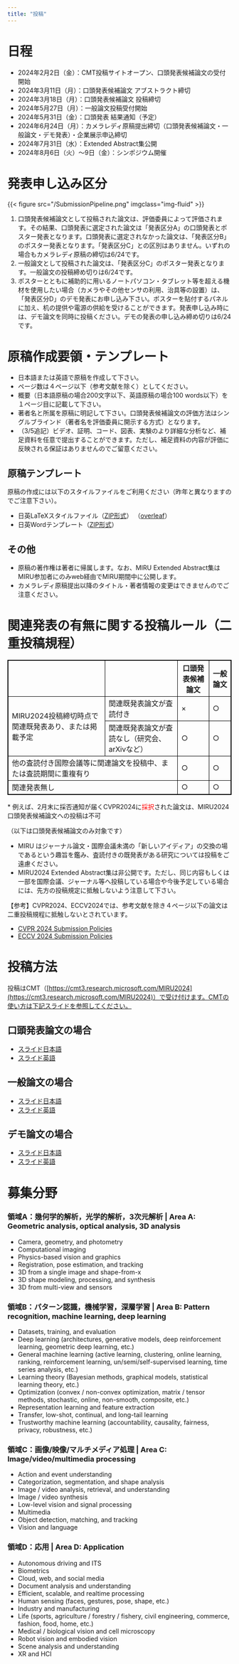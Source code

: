 ```yaml
---
title: "投稿"
---
```


# 日程

- 2024年2月2日（金）：CMT投稿サイトオープン、口頭発表候補論文の受付開始
- 2024年3月11日（月）：口頭発表候補論文 アブストラクト締切
- 2024年3月18日（月）：口頭発表候補論文 投稿締切
- 2024年5月27日（月）：一般論文投稿受付開始
- 2024年5月31日（金）：口頭発表 結果通知（予定）
- 2024年6月24日（月）：カメラレディ原稿提出締切（口頭発表候補論文・一般論文・デモ発表）・企業展示申込締切
- 2024年7月31日（水）：Extended Abstract集公開
- 2024年8月6日（火）〜9日（金）：シンポジウム開催

# 発表申し込み区分

{{< figure src="/SubmissionPipeline.png" imgclass="img-fluid" >}}


1. 口頭発表候補論文として投稿された論文は、評価委員によって評価されます。その結果、口頭発表に選定された論文は「発表区分A」の口頭発表とポスター発表となります。口頭発表に選定されなかった論文は、「発表区分B」のポスター発表となります。「発表区分C」との区別はありません。いずれの場合もカメラレディ原稿の締切は6/24です。
2. 一般論文として投稿された論文は、「発表区分C」のポスター発表となります。一般論文の投稿締め切りは6/24です。
3. ポスターとともに補助的に用いるノートパソコン・タブレット等を超える機材を使用したい場合（カメラやその他センサの利用、治具等の設置）は、「発表区分D」のデモ発表にお申し込み下さい。ポスターを貼付するパネルに加え、机の提供や電源の供給を受けることができます。発表申し込み時には、デモ論文を同時に投稿ください。デモの発表の申し込み締め切りは6/24です。

# 原稿作成要領・テンプレート
- 日本語または英語で原稿を作成して下さい。
- ページ数は４ページ以下（参考文献を除く）としてください。
- 概要（日本語原稿の場合200文字以下、英語原稿の場合100 words以下）を１ページ目に記載して下さい。
- 著者名と所属を原稿に明記して下さい。口頭発表候補論文の評価方法はシングルブラインド（著者名を評価委員に開示する方式）となります。
- （3/5追記）ビデオ、証明、コード、図表、実験のより詳細な分析など、補足資料を任意で提出することができます。ただし、補足資料の内容が評価に反映される保証はありませんのでご留意ください。

## 原稿テンプレート
原稿の作成には以下のスタイルファイルをご利用ください（昨年と異なりますのでご注意下さい）。
- 日英LaTeXスタイルファイル（[ZIP形式](https://drive.google.com/uc?id=1JGg5duYyB3ct0O1conoI3lwbQn8mm5To&export=download)） （[overleaf](https://www.overleaf.com/read/rqzysprtggtp)）
- 日英Wordテンプレート（[ZIP形式](https://drive.google.com/uc?id=1DaVVp4hO3PDdQp0rhL5kgtCSr0pgSPdP&export=download)）


## その他
- 原稿の著作権は著者に帰属します。なお、MIRU Extended Abstract集はMIRU参加者にのみweb経由でMIRU期間中に公開します。
- カメラレディ原稿提出以降のタイトル・著者情報の変更はできませんのでご注意ください。

# 関連発表の有無に関する投稿ルール（二重投稿規程）


<table style="border:1px solid black;">
  <tr>
    <th style="border:1px solid black;"></th>
    <th style="border:1px solid black;"></th>
    <th style="border:1px solid black;">口頭発表候補論文</th>
    <th style="border:1px solid black;">一般論文</th>
  </tr>
  <tr>
    <td style="border:1px solid black;" rowspan="2">MIRU2024投稿締切時点で関連既発表あり、または掲載予定</td>
    <td style="border:1px solid black;">関連既発表論文が査読付き</td>
    <td style="border:1px solid black;">×</td>
    <td style="border:1px solid black;">○</td>
  </tr>
  <tr>
    <td style="border:1px solid black;">関連既発表論文が査読なし（研究会、arXivなど）</td>
    <td style="border:1px solid black;">○</td>
    <td style="border:1px solid black;">○</td>
  </tr>
  <tr>
    <td style="border:1px solid black;" colspan="2">他の査読付き国際会議等に関連論文を投稿中、または査読期間に重複有り</td>
    <td style="border:1px solid black;">○</td>
    <td style="border:1px solid black;">○</td>
  </tr>
  <tr>
    <td style="border:1px solid black;" colspan="2">関連発表無し</td>
    <td style="border:1px solid black;">○</td>
    <td style="border:1px solid black;">○</td>
  </tr>
</table>
* 例えば、2月末に採否通知が届くCVPR2024に<span style="color: red;">採択</span>された論文は、MIRU2024 口頭発表候補論文への投稿は不可

（以下は口頭発表候補論文のみ対象です）
- MIRU はジャーナル論文・国際会議未満の「新しいアイディア」の交換の場であるという趣旨を鑑み、査読付きの既発表がある研究については投稿をご遠慮ください。
- MIRU2024 Extended Abstract集は非公開です。ただし、同じ内容もしくは一部を国際会議、ジャーナル等へ投稿している場合や今後予定している場合には、先方の投稿規定に抵触しないよう注意して下さい。

【参考】CVPR2024、ECCV2024では、参考文献を除き４ページ以下の論文は二重投稿規程に抵触しないとされています。
- [CVPR 2024 Submission Policies](https://cvpr.thecvf.com/Conferences/2024/AuthorGuidelines)
- [ECCV 2024 Submission Policies](https://eccv.ecva.net/Conferences/2024/SubmissionPolicies)


# 投稿方法
投稿はCMT（[https://cmt3.research.microsoft.com/MIRU2024](https://cmt3.research.microsoft.com/MIRU2024)）で受け付けます。CMTの使い方は下記スライドを参照してください。

## 口頭発表論文の場合
- [スライド日本語](https://docs.google.com/presentation/d/13geMoHJKJmokkEq6SY3BXCxhJ55C7P5t/edit?usp=sharing&ouid=114774759612805341651&rtpof=true&sd=true)
- [スライド英語](https://docs.google.com/presentation/d/1-QR-T2LFAMCQkZUQ0Ly0UFThVzxgl8s9/edit?usp=sharing&ouid=114774759612805341651&rtpof=true&sd=true)

## 一般論文の場合
- [スライド日本語](https://docs.google.com/presentation/d/1q-JnIZpeifMsVP5G4vsgRn3Z8kupuNlD/edit?usp=sharing&ouid=114774759612805341651&rtpof=true&sd=true)
- [スライド英語](https://docs.google.com/presentation/d/1d59rP4lADIYkGoLkgbc37kIAUY45dS6z/edit?usp=sharing&ouid=114774759612805341651&rtpof=true&sd=true)

## デモ論文の場合
- [スライド日本語](https://docs.google.com/presentation/d/1Z5usPTuWM_6mD373Dp6jvnL3h4lWZcJY/edit?usp=sharing&ouid=114774759612805341651&rtpof=true&sd=true)
- [スライド英語](https://docs.google.com/presentation/d/1NGMqyIPkjdCbyNbPDUjvwNiYX-fAL9yF/edit?usp=sharing&ouid=114774759612805341651&rtpof=true&sd=true)


# 募集分野

### 領域A：幾何学的解析，光学的解析，3次元解析 | Area A: Geometric analysis, optical analysis, 3D analysis
- Camera, geometry, and photometry
- Computational imaging
- Physics-based vision and graphics
- Registration, pose estimation, and tracking
- 3D from a single image and shape-from-x
- 3D shape modeling, processing, and synthesis
- 3D from multi-view and sensors

### 領域B：パターン認識，機械学習，深層学習 | Area B: Pattern recognition, machine learning, deep learning
- Datasets, training, and evaluation
- Deep learning (architectures, generative models, deep reinforcement learning, geometric deep learning, etc.)
- General machine learning (active learning, clustering, online learning, ranking, reinforcement learning, un/semi/self-supervised learning, time series analysis, etc.)
- Learning theory (Bayesian methods, graphical models, statistical learning theory, etc.)
- Optimization (convex / non-convex optimization, matrix / tensor methods, stochastic, online, non-smooth, composite, etc.)
- Representation learning and feature extraction
- Transfer, low-shot, continual, and long-tail learning
- Trustworthy machine learning (accountability, causality, fairness, privacy, robustness, etc.)

### 領域C：画像/映像/マルチメディア処理 | Area C: Image/video/multimedia processing
- Action and event understanding
- Categorization, segmentation, and shape analysis
- Image / video analysis, retrieval, and understanding
- Image / video synthesis
- Low-level vision and signal processing
- Multimedia
- Object detection, matching, and tracking
- Vision and language

### 領域D：応用 | Area D: Application
- Autonomous driving and ITS
- Biometrics
- Cloud, web, and social media
- Document analysis and understanding
- Efficient, scalable, and realtime processing
- Human sensing (faces, gestures, pose, shape, etc.)
- Industry and manufacturing
- Life (sports, agriculture / forestry / fishery, civil engineering, commerce, fashion, food, home, etc.)
- Medical / biological vision and cell microscopy
- Robot vision and embodied vision
- Scene analysis and understanding
- XR and HCI
